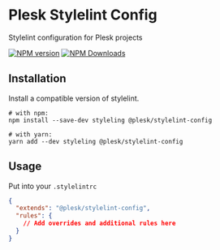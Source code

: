 # Plesk Stylelint Config

Stylelint configuration for Plesk projects

[![NPM version](https://img.shields.io/npm/v/@plesk/stylelint-config.svg)](https://www.npmjs.org/package/@plesk/stylelint-config)
[![NPM Downloads](https://img.shields.io/npm/dm/@plesk/stylelint-config.svg)](https://www.npmjs.org/package/@plesk/stylelint-config)

## Installation
Install a compatible version of stylelint.
```
# with npm:
npm install --save-dev styleling @plesk/stylelint-config

# with yarn:
yarn add --dev styleling @plesk/stylelint-config
```

## Usage

Put into your `.stylelintrc`
```json
{
  "extends": "@plesk/stylelint-config",
  "rules": {
    // Add overrides and additional rules here
  }
}
```
